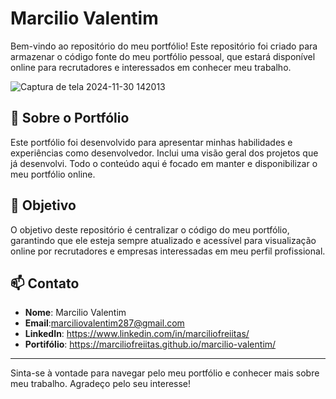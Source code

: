 #  Marcilio Valentim

Bem-vindo ao repositório do meu portfólio! Este repositório foi criado para armazenar o código fonte do meu portfólio pessoal, que estará disponível online para recrutadores e interessados em conhecer meu trabalho.

![Captura de tela 2024-11-30 142013](https://github.com/user-attachments/assets/bbf2f0e6-d4ee-4989-999d-a443616a153d)


## 🌟 Sobre o Portfólio
Este portfólio foi desenvolvido para apresentar minhas habilidades e experiências como desenvolvedor. Inclui uma visão geral dos projetos que já desenvolvi. Todo o conteúdo aqui é focado em manter e disponibilizar o meu portfólio online.

## 🚀 Objetivo
O objetivo deste repositório é centralizar o código do meu portfólio, garantindo que ele esteja sempre atualizado e acessível para visualização online por recrutadores e empresas interessadas em meu perfil profissional.

## 📫 Contato
- **Nome**: Marcilio Valentim
- **Email**:marciliovalentim287@gmail.com
- **LinkedIn**: https://www.linkedin.com/in/marciliofreiitas/
- **Portifólio**: https://marciliofreiitas.github.io/marcilio-valentim/

---

Sinta-se à vontade para navegar pelo meu portfólio e conhecer mais sobre meu trabalho. Agradeço pelo seu interesse!
